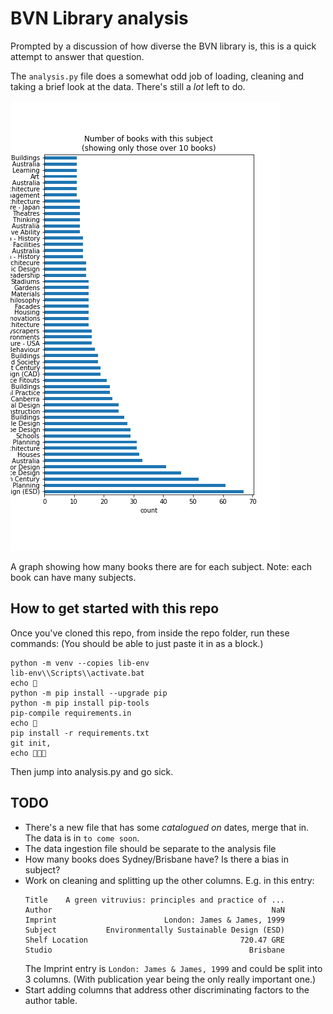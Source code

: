 # BVN Library analysis

Prompted by a discussion of how diverse the BVN library is, this is a quick attempt to answer that question.

The `analysis.py` file does a somewhat odd job of loading, cleaning and taking a brief look at the data. There's still a _lot_ left to do.

![A graph showing how many books there are for each subject](plots/subjects.png)

A graph showing how many books there are for each subject. Note: each book can have many subjects.

## How to get started with this repo

Once you've cloned this repo, from inside the repo folder, run these commands:   (You should be able to just paste it in as a block.)

```
python -m venv --copies lib-env
lib-env\\Scripts\\activate.bat
echo 🚪
python -m pip install --upgrade pip
python -m pip install pip-tools
pip-compile requirements.in
echo 🚀
pip install -r requirements.txt
git init,
echo 🍟🍟🍟
```

Then jump into analysis.py and go sick. 

## TODO

* There's a new file that has some _catalogued on_ dates, merge that in. The data is in `to come soon`.
* The data ingestion file should be separate to the analysis file
* How many books does Sydney/Brisbane have? Is there a bias in subject?
* Work on cleaning and splitting up the other columns. E.g. in this entry:
    ```
    Title    A green vitruvius: principles and practice of ...
    Author                                                 NaN
    Imprint                        London: James & James, 1999
    Subject           Environmentally Sustainable Design (ESD)
    Shelf Location                                  720.47 GRE
    Studio                                            Brisbane
    ```
    The Imprint entry is `London: James & James, 1999` and could be split into 3 columns. (With publication year being the only really important one.)
* Start adding columns that address other discriminating factors to the author table.
